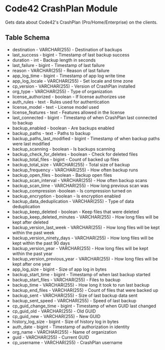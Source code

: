 Code42 CrashPlan Module
==============

Gets data about Code42's CrashPlan (Pro/Home/Enterprise) on the clients. 

Table Schema
------
* destination - VARCHAR(255) - Destination of backups
* last_success - bigint - Timestamp of last backup success
* duration - int - Backup length in seconds
* last_failure - bigint - Timestamp of last failure
* reason - VARCHAR(255) - Reason of last failure
* app_log_time - bigint - Timestamp of app log write time
* app_log_locale - VARCHAR(255) - Set locale and time zone
* cp_version - VARCHAR(255) - Version of CrashPlan installed
* org_type - VARCHAR(255) - Type of organization
* license_authorized - boolean - If license authorizes use
* auth_rules - text - Rules used for authentication
* license_model - text - License model used
* license_features - text - Features allowed in the license
* last_connected - bigint - Timestamp of when CrashPlan last connected to backup
* backup_enabled - boolean - Are backups enabled
* backup_paths - text - Paths to backup
* backup_paths_last_modified - bigint - Timestamp of when backup paths were last modified
* backup_scanning - boolean - Is backups scanning
* backup_check_for_deletes - boolean - Check for deleted files
* backup_total_files - bigint - Count of backed up files
* backup_total_size - VARCHAR(255) - Total size of backup
* backup_frequency - VARCHAR(255) - How often backup runs
* backup_open_files - boolean - Backup open files
* backup_scan_interval - VARCHAR(255) - How often backup scans
* backup_scan_time - VARCHAR(255) - How long previous scan was
* backup_compression -boolean - Is compression turned on
* backup_encryption - boolean - Is encryption enabled
* backup_data_deduplication - VARCHAR(255) - Type of data deduplication
* backup_keep_deleted - boolean - Keep files that were deleted
* backup_keep_deleted_minutes - VARCHAR(255) - How long files will be kept after deleted
* backup_version_last_week - VARCHAR(255) - How long files will be kept within the past week
* backup_version_ninety_days - VARCHAR(255) - How long files will be kept within the past 90 days
* backup_version_year - VARCHAR(255) - How long files will be kept within the past year
* backup_version_previous_year - VARCHAR(255) - How long files will be kept after one year
* app_log_size - bigint - Size of app log in bytes
* backup_start_time - bigint - Timestamp of when last backup started
* backup_start_files - VARCHAR(255) - Files to backup
* backup_time - VARCHAR(255) - How long it took to run last backup
* backup_end_files - VARCHAR(255) - Count of files that were backed up
* backup_sent - VARCHAR(255) - Size of last backup data sent
* backup_sent_speed - VARCHAR(255) - Speed of last backup
* cp_guid_change_time - bigint - Timestamp of when GUID last changed
* cp_guid_old - VARCHAR(255) - Old GUID
* cp_guid_new - VARCHAR(255) - New GUID
* history_log_size - bigint - Size of history log in bytes
* auth_date - bigint - Timestamp of authorization in identity
* org_name - VARCHAR(255) - Name of organization
* guid - VARCHAR(255) - Current GUID
* cp_username - VARCHAR(255) - CrashPlan username